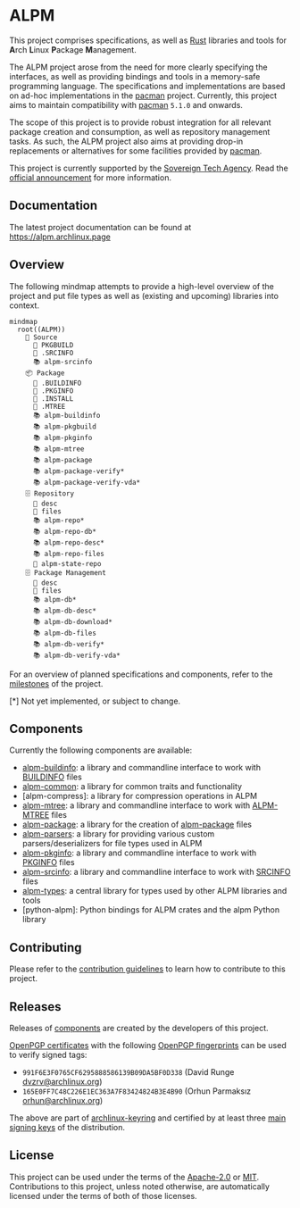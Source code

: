 # ALPM

This project comprises specifications, as well as [Rust] libraries and tools for **A**rch **L**inux **P**ackage **M**anagement.

The ALPM project arose from the need for more clearly specifying the interfaces, as well as providing bindings and tools in a memory-safe programming language.
The specifications and implementations are based on ad-hoc implementations in the [pacman] project.
Currently, this project aims to maintain compatibility with [pacman] `5.1.0` and onwards.

The scope of this project is to provide robust integration for all relevant package creation and consumption, as well as repository management tasks.
As such, the ALPM project also aims at providing drop-in replacements or alternatives for some facilities provided by [pacman].

This project is currently supported by the [Sovereign Tech Agency].
Read the [official announcement] for more information.

## Documentation

The latest project documentation can be found at <https://alpm.archlinux.page>

## Overview

The following mindmap attempts to provide a high-level overview of the project and put file types as well as (existing and upcoming) libraries into context.

```mermaid
mindmap
  root((ALPM))
    📂 Source
      📄 PKGBUILD
      📄 .SRCINFO
      📚️ alpm-srcinfo
    📦 Package
      📄 .BUILDINFO
      📄 .PKGINFO
      📄 .INSTALL
      📄 .MTREE
      📚️ alpm-buildinfo
      📚️ alpm-pkgbuild
      📚️ alpm-pkginfo
      📚️ alpm-mtree
      📚️ alpm-package
      📚️ alpm-package-verify*
      📚️ alpm-package-verify-vda*
    🗄️ Repository
      📄 desc
      📄 files
      📚️ alpm-repo*
      📚️ alpm-repo-db*
      📚️ alpm-repo-desc*
      📚️ alpm-repo-files
      📂 alpm-state-repo
    🗄️ Package Management
      📄 desc
      📄 files
      📚️ alpm-db*
      📚️ alpm-db-desc*
      📚️ alpm-db-download*
      📚️ alpm-db-files
      📚️ alpm-db-verify*
      📚️ alpm-db-verify-vda*
```

For an overview of planned specifications and components, refer to the [milestones] of the project.

[*] Not yet implemented, or subject to change.

## Components

Currently the following components are available:

- [alpm-buildinfo]: a library and commandline interface to work with [BUILDINFO] files
- [alpm-common]: a library for common traits and functionality
- [alpm-compress]: a library for compression operations in ALPM
- [alpm-mtree]: a library and commandline interface to work with [ALPM-MTREE] files
- [alpm-package]: a library for the creation of [alpm-package][spec:alpm-package] files
- [alpm-parsers]: a library for providing various custom parsers/deserializers for file types used in ALPM
- [alpm-pkginfo]: a library and commandline interface to work with [PKGINFO] files
- [alpm-srcinfo]: a library and commandline interface to work with [SRCINFO] files
- [alpm-types]: a central library for types used by other ALPM libraries and tools
- [python-alpm]: Python bindings for ALPM crates and the alpm Python library

## Contributing

Please refer to the [contribution guidelines] to learn how to contribute to this project.

## Releases

Releases of [components] are created by the developers of this project.

[OpenPGP certificates] with the following [OpenPGP fingerprints] can be used to verify signed tags:

- `991F6E3F0765CF6295888586139B09DA5BF0D338` (David Runge <dvzrv@archlinux.org>)
- `165E0FF7C48C226E1EC363A7F83424824B3E4B90` (Orhun Parmaksız <orhun@archlinux.org>)

The above are part of [archlinux-keyring] and certified by at least three [main signing keys] of the distribution.

## License

This project can be used under the terms of the [Apache-2.0] or [MIT].
Contributions to this project, unless noted otherwise, are automatically licensed under the terms of both of those licenses.

[ALPM-MTREE]: https://alpm.archlinux.page/specifications/ALPM-MTREE.5.html
[Apache-2.0]: LICENSES/Apache-2.0.txt
[BUILDINFO]: https://alpm.archlinux.page/specifications/BUILDINFO.5.html
[MIT]: LICENSES/MIT.txt
[OpenPGP certificates]: https://openpgp.dev/book/certificates.html
[OpenPGP fingerprints]: https://openpgp.dev/book/certificates.html#fingerprint
[PKGINFO]: https://alpm.archlinux.page/specifications/PKGINFO.5.html
[Rust]: https://www.rust-lang.org/
[SRCINFO]: https://alpm.archlinux.page/specifications/SRCINFO.5.html
[Sovereign Tech Agency]: https://www.sovereign.tech/tech/arch-linux-package-management
[alpm-buildinfo]: alpm-buildinfo/
[alpm-common]: alpm-common/
[alpm-mtree]: alpm-mtree/
[alpm-package]: alpm-package/
[alpm-parsers]: alpm-parsers/
[alpm-pkginfo]: alpm-pkginfo/
[alpm-srcinfo]: alpm-srcinfo/
[alpm-types]: alpm-types/
[archlinux-keyring]: https://gitlab.archlinux.org/archlinux/archlinux-keyring
[components]: #components
[contribution guidelines]: CONTRIBUTING.md
[main signing keys]: https://archlinux.org/master-keys/
[milestones]: https://gitlab.archlinux.org/archlinux/alpm/alpm/-/milestones
[official announcement]: https://lists.archlinux.org/archives/list/arch-dev-public@lists.archlinux.org/thread/MZLH43574GGP7QQ7RKAAIRFT5LJPCEB4/
[pacman]: https://gitlab.archlinux.org/pacman/pacman
[spec:alpm-package]: https://alpm.archlinux.page/specifications/alpm-package.7.html
